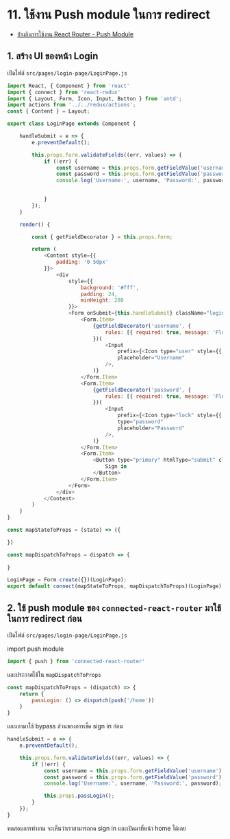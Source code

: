 
# 11. ใช้งาน Push module ในการ redirect

- [อ้่างอิงการใช้งาน React Router - Push Module](https://github.com/supasate/connected-react-router/blob/master/FAQ.md#how-to-navigate-with-redux-action)

## 1. สร้าง UI ของหน้า Login 

เปิดไฟล์​ `src/pages/login-page/LoginPage.js`

```js
import React, { Component } from 'react'
import { connect } from 'react-redux'
import { Layout, Form, Icon, Input, Button } from 'antd';
import actions from '../../redux/actions';
const { Content } = Layout;

export class LoginPage extends Component {

    handleSubmit = e => {
        e.preventDefault();

        this.props.form.validateFields((err, values) => {
            if (!err) {
                const username = this.props.form.getFieldValue('username');
                const password = this.props.form.getFieldValue('password');
                console.log('Username:', username, 'Password:', password);

                
            }
        });
    }

    render() {

        const { getFieldDecorator } = this.props.form;

        return (
            <Content style={{
                padding: '0 50px'
            }}>
                <div
                    style={{
                        background: '#fff',
                        padding: 24,
                        minHeight: 280
                    }}>
                    <Form onSubmit={this.handleSubmit} className="login-form">
                        <Form.Item>
                            {getFieldDecorator('username', {
                                rules: [{ required: true, message: 'Please input your username!' }],
                            })(
                                <Input
                                    prefix={<Icon type="user" style={{ color: 'rgba(0,0,0,.25)' }} />}
                                    placeholder="Username"
                                />,
                            )}
                        </Form.Item>
                        <Form.Item>
                            {getFieldDecorator('password', {
                                rules: [{ required: true, message: 'Please input your password!' }],
                            })(
                                <Input
                                    prefix={<Icon type="lock" style={{ color: 'rgba(0,0,0,.25)' }} />}
                                    type="password"
                                    placeholder="Password"
                                />,
                            )}
                        </Form.Item>
                        <Form.Item>
                            <Button type="primary" htmlType="submit" className="login-form-button">
                                Sign in
                            </Button>
                        </Form.Item>
                    </Form>
                </div>
            </Content>
        )
    }
}

const mapStateToProps = (state) => ({

})

const mapDispatchToProps = dispatch => {
   
}

LoginPage = Form.create({})(LoginPage);
export default connect(mapStateToProps, mapDispatchToProps)(LoginPage)
```

## 2. ใช้ push module ของ `connected-react-router` มาใช้ในการ redirect ก่อน

เปิดไฟล์ `src/pages/login-page/LoginPage.js`

import push module 

```js
import { push } from 'connected-react-router'
```

และประกาศใช้ใน `mapDispatchToProps`

```js
const mapDispatchToProps = (dispatch) => {
    return {
        passLogin: () => dispatch(push('/home'))
    }
}
```

และเอามาใช้ bypass ส่วนของการเช็ค sign in ก่อน

```js
handleSubmit = e => {
    e.preventDefault();

    this.props.form.validateFields((err, values) => {
        if (!err) {
            const username = this.props.form.getFieldValue('username');
            const password = this.props.form.getFieldValue('password');
            console.log('Username:', username, 'Password:', password);

            this.props.passLogin();
        }
    });
}
```

ทดสอบการทำงาน จะเห็นว่าเราสามารถกด sign in และเปิดมาที่หน้า home ได้เลย